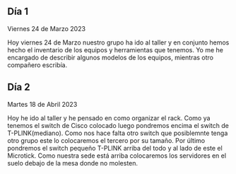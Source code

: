 ## Día 1 ##

Viernes 24 de Marzo 2023

Hoy viernes 24 de Marzo nuestro grupo ha ido al taller y en conjunto hemos hecho el inventario de los equipos y herramientas que tenemos.
Yo me he encargado de describir algunos modelos de los equipos, mientras otro compañero escribía.

## Día 2 ##

Martes 18 de Abril 2023

Hoy he ido al taller y he pensado en como organizar el rack. Como ya tenemos el switch de Cisco colocado luego pondremos encima el switch de T-PLINK(mediano). 
Como nos hace falta otro switch que  posiblemnte tenga otro grupo este lo colocaremos el tercero por su tamaño.
Por último pondremos el switch pequeño T-PLINK arriba del todo y al lado de este el Microtick.
Como nuestra sede está arriba colocaremos los servidores en el suelo debajo de la mesa donde no molesten.
